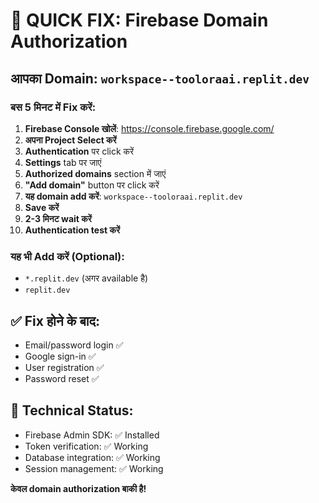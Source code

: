 # 🚨 QUICK FIX: Firebase Domain Authorization

## आपका Domain: `workspace--tooloraai.replit.dev`

### बस 5 मिनट में Fix करें:

1. **Firebase Console खोलें**: https://console.firebase.google.com/
2. **अपना Project Select करें**
3. **Authentication** पर click करें
4. **Settings** tab पर जाएं  
5. **Authorized domains** section में जाएं
6. **"Add domain"** button पर click करें
7. **यह domain add करें**: `workspace--tooloraai.replit.dev`
8. **Save करें**
9. **2-3 मिनट wait करें**
10. **Authentication test करें**

### यह भी Add करें (Optional):
- `*.replit.dev` (अगर available है)
- `replit.dev`

## ✅ Fix होने के बाद:
- Email/password login ✅
- Google sign-in ✅
- User registration ✅
- Password reset ✅

## 🔧 Technical Status:
- Firebase Admin SDK: ✅ Installed
- Token verification: ✅ Working
- Database integration: ✅ Working
- Session management: ✅ Working

**केवल domain authorization बाकी है!**